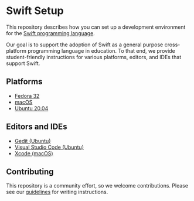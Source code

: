 # Swift Setup

This repository describes how you can set up a development environment for the [Swift programming language](https://swift.org).

Our goal is to support the adoption of Swift as a general purpose cross-platform programming language in education. To that end, we provide student-friendly instructions for various platforms, editors, and IDEs that support Swift.

## Platforms

- [Fedora 32](platforms/fedora/README.md)
- [macOS](platforms/macOS/README.md)
- [Ubuntu 20.04](platforms/ubuntu-2004/README.md)

## Editors and IDEs

- [Gedit (Ubuntu)](editors/gedit/README.md)
- [Visual Studio Code (Ubuntu)](editors/vscode-ubuntu/README.md)
- [Xcode (macOS)](editors/xcode/README.md)

## Contributing

This repository is a community effort, so we welcome contributions. Please see our [guidelines](contributing.md) for writing instructions.
